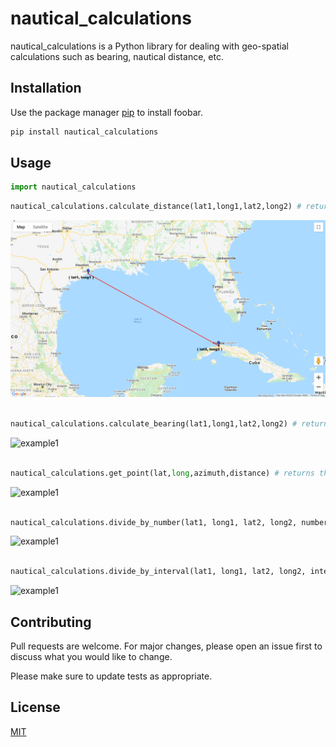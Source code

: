# nautical_calculations

nautical_calculations is a Python library for dealing with geo-spatial calculations such as bearing, nautical distance, etc.

## Installation

Use the package manager [pip](https://pip.pypa.io/en/stable/) to install foobar.

```bash
pip install nautical_calculations
```

## Usage
```python
import nautical_calculations
```
```python
nautical_calculations.calculate_distance(lat1,long1,lat2,long2) # returns the nautical distance (in km) between two coordinates (lat1,long1) and (lat2,long2)

```
![example1](https://github.com/AmeyHengle/nautical_calculations/blob/master/samples/distance.png)



```python

nautical_calculations.calculate_bearing(lat1,long1,lat2,long2) # returns the bearing between two coordinates (lat1,long1) and (lat2,long2)

```
![example1]()

```python

nautical_calculations.get_point(lat,long,azimuth,distance) # returns the coordinate (lat1,long1) at a particular distance and angle (azimuth) from the given point (lat,long)
```
![example1]()

```python

nautical_calculations.divide_by_number(lat1, long1, lat2, long2, number) # returns a list containing all points in between the two specified coordinate pairs (lat-long) given the number value
```
![example1]()


```python

nautical_calculations.divide_by_interval(lat1, long1, lat2, long2, interval) # returns a list containing all points in between the two specified coordinate pairs (lat-long) given the interval value

```
![example1]()

## Contributing
Pull requests are welcome. For major changes, please open an issue first to discuss what you would like to change.

Please make sure to update tests as appropriate.

## License
[MIT](https://choosealicense.com/licenses/mit/)
